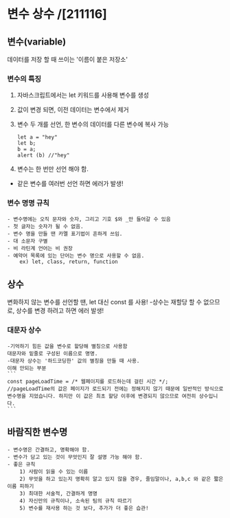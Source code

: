 # 변수 상수 /[211116]

## 변수(variable) 
데이터를 저장 할 때 쓰이는 '이름이 붙은 저장소'
### 변수의 특징
1. 자바스크립트에서는 let 키워드를 사용해 변수를 생성
2. 값이 변경 되면, 이전 데이터는 변수에서 제거
3. 변수 두 개를 선언, 한 변수의 데이터를 다른 변수에 복사 가능
    ```
    let a = "hey"
    let b;
    b = a;
    alert (b) //"hey"
    ```

4. 변수는 한 번만 선언 해야 함.
 - 같은 변수를 여러번 선언 하면 에러가 발생!


### 변수 명명 규칙
    - 변수명에는 오직 문자와 숫자, 그리고 기호 $와 _만 들어갈 수 있음
    - 첫 글자는 숫자가 될 수 없음.
    - 변수 명을 만들 땐 카멜 표기법이 흔하게 쓰임.
    - 대 소문자 구별 
    - 비 라틴계 언어는 비 권장
    - 예약어 목록에 있는 단어는 변수 명으로 사용할 수 없음.
        ex) let, class, return, function


## 상수 
변화하지 않는 변수를 선언할 땐, let 대신
const 를 사용!
-상수는 재할당 할 수 없으므로, 상수를 변경 하려고 하면 에러 발생!

### 대문자 상수
    -기억하기 힘든 값을 변수로 할당해 별칭으로 사용함
    대문자와 밑줄로 구성된 이름으로 명명.
    -대문자 상수는 '하드코딩한' 값의 별칭을 만들 때 사용.
    이해 안되는 부분 
    ```
    const pageLoadTime = /* 웹페이지를 로드하는데 걸린 시간 */;
    //pageLoadTime의 값은 페이지가 로드되기 전에는 정해지지 않기 때문에 일반적인 방식으로 변수명을 지었습니다. 하지만 이 값은 최초 할당 이후에 변경되지 않으므로 여전히 상수입니다.
    ```


## 바람직한 변수명
    - 변수명은 간결하고, 명확해야 함.
    - 변수가 담고 있는 것이 무엇인지 잘 설명 가능 해야 함.
    - 좋은 규칙
        1) 사람이 읽을 수 있는 이름
        2) 무엇을 하고 있는지 명확히 알고 있지 않을 경우, 줄임말이나, a,b,c 와 같은 짧은 이름 피하기
        3) 최대한 서술적, 간결하게 명명
        4) 자신만의 규칙이나, 소속된 팀의 규칙 따르기
        5) 변수를 재사용 하는 것 보다, 추가가 더 좋은 습관!
